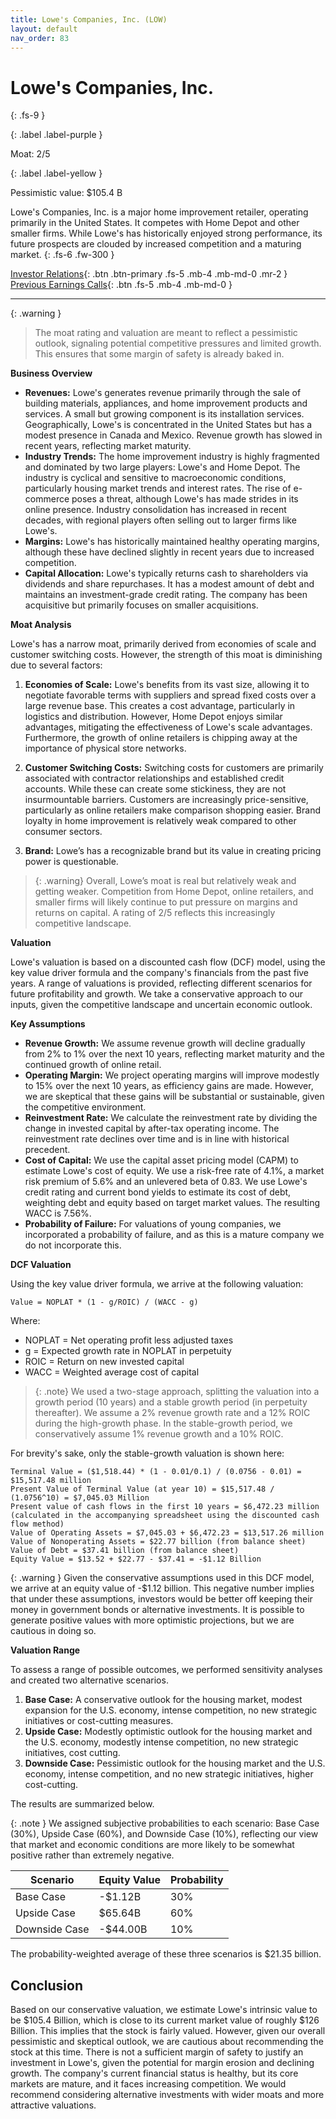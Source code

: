 ```yaml
---
title: Lowe's Companies, Inc. (LOW)
layout: default
nav_order: 83
---
```


# Lowe's Companies, Inc.
{: .fs-9 }

{: .label .label-purple }

Moat: 2/5

{: .label .label-yellow }

Pessimistic value: $105.4 B

Lowe's Companies, Inc. is a major home improvement retailer, operating primarily in the United States.  It competes with Home Depot and other smaller firms. While Lowe's has historically enjoyed strong performance, its future prospects are clouded by increased competition and a maturing market.
{: .fs-6 .fw-300 }

[Investor Relations](https://www.google.com/search?q=LOW+investor+relations){: .btn .btn-primary .fs-5 .mb-4 .mb-md-0 .mr-2 }
[Previous Earnings Calls](https://discountingcashflows.com/company/LOW/transcripts/){: .btn .fs-5 .mb-4 .mb-md-0 }

---

{: .warning } 
>The moat rating and valuation are meant to reflect a pessimistic outlook, signaling potential competitive pressures and limited growth. This ensures that some margin of safety is already baked in.


**Business Overview**

* **Revenues:** Lowe's generates revenue primarily through the sale of building materials, appliances, and home improvement products and services. A small but growing component is its installation services. Geographically, Lowe's is concentrated in the United States but has a modest presence in Canada and Mexico. Revenue growth has slowed in recent years, reflecting market maturity.
* **Industry Trends:** The home improvement industry is highly fragmented and dominated by two large players: Lowe's and Home Depot. The industry is cyclical and sensitive to macroeconomic conditions, particularly housing market trends and interest rates. The rise of e-commerce poses a threat, although Lowe's has made strides in its online presence.  Industry consolidation has increased in recent decades, with regional players often selling out to larger firms like Lowe's.
* **Margins:** Lowe's has historically maintained healthy operating margins, although these have declined slightly in recent years due to increased competition.
* **Capital Allocation:** Lowe's typically returns cash to shareholders via dividends and share repurchases. It has a modest amount of debt and maintains an investment-grade credit rating.  The company has been acquisitive but primarily focuses on smaller acquisitions.

**Moat Analysis**

Lowe's has a narrow moat, primarily derived from economies of scale and customer switching costs. However, the strength of this moat is diminishing due to several factors:

1. **Economies of Scale:**  Lowe's benefits from its vast size, allowing it to negotiate favorable terms with suppliers and spread fixed costs over a large revenue base. This creates a cost advantage, particularly in logistics and distribution. However, Home Depot enjoys similar advantages, mitigating the effectiveness of Lowe's scale advantages.  Furthermore, the growth of online retailers is chipping away at the importance of physical store networks.

2. **Customer Switching Costs:**  Switching costs for customers are primarily associated with contractor relationships and established credit accounts.  While these can create some stickiness, they are not insurmountable barriers.  Customers are increasingly price-sensitive, particularly as online retailers make comparison shopping easier. Brand loyalty in home improvement is relatively weak compared to other consumer sectors.

3. **Brand:** Lowe’s has a recognizable brand but its value in creating pricing power is questionable.

> {: .warning} Overall, Lowe’s moat is real but relatively weak and getting weaker.  Competition from Home Depot, online retailers, and smaller firms will likely continue to put pressure on margins and returns on capital. A rating of 2/5 reflects this increasingly competitive landscape.


**Valuation**

Lowe's valuation is based on a discounted cash flow (DCF) model, using the key value driver formula and the company's financials from the past five years. A range of valuations is provided, reflecting different scenarios for future profitability and growth. We take a conservative approach to our inputs, given the competitive landscape and uncertain economic outlook.

**Key Assumptions**

* **Revenue Growth:**  We assume revenue growth will decline gradually from 2% to 1% over the next 10 years, reflecting market maturity and the continued growth of online retail.
* **Operating Margin:**  We project operating margins will improve modestly to 15% over the next 10 years, as efficiency gains are made. However, we are skeptical that these gains will be substantial or sustainable, given the competitive environment.
* **Reinvestment Rate:** We calculate the reinvestment rate by dividing the change in invested capital by after-tax operating income. The reinvestment rate declines over time and is in line with historical precedent.
* **Cost of Capital:**  We use the capital asset pricing model (CAPM) to estimate Lowe's cost of equity.  We use a risk-free rate of 4.1%, a market risk premium of 5.6% and an unlevered beta of 0.83. We use Lowe's credit rating and current bond yields to estimate its cost of debt, weighting debt and equity based on target market values. The resulting WACC is 7.56%.
* **Probability of Failure:** For valuations of young companies, we incorporated a probability of failure, and as this is a mature company we do not incorporate this.


**DCF Valuation**

Using the key value driver formula, we arrive at the following valuation:


```
Value = NOPLAT * (1 - g/ROIC) / (WACC - g)
```

Where:

* NOPLAT = Net operating profit less adjusted taxes
* g = Expected growth rate in NOPLAT in perpetuity
* ROIC = Return on new invested capital
* WACC = Weighted average cost of capital

> {: .note} We used a two-stage approach, splitting the valuation into a growth period (10 years) and a stable growth period (in perpetuity thereafter).
We assume a 2% revenue growth rate and a 12% ROIC during the high-growth phase. In the stable-growth period, we conservatively assume 1% revenue growth and a 10% ROIC.

For brevity's sake, only the stable-growth valuation is shown here:

```
Terminal Value = ($1,518.44) * (1 - 0.01/0.1) / (0.0756 - 0.01) = $15,517.48 million
Present Value of Terminal Value (at year 10) = $15,517.48 / (1.0756^10) = $7,045.03 Million
Present value of cash flows in the first 10 years = $6,472.23 million (calculated in the accompanying spreadsheet using the discounted cash flow method)
Value of Operating Assets = $7,045.03 + $6,472.23 = $13,517.26 million 
Value of Nonoperating Assets = $22.77 billion (from balance sheet)
Value of Debt = $37.41 billion (from balance sheet)
Equity Value = $13.52 + $22.77 - $37.41 = -$1.12 Billion 
```

>
{: .warning } Given the conservative assumptions used in this DCF model, we arrive at an equity value of -$1.12 billion.  This negative number implies that under these assumptions, investors would be better off keeping their money in government bonds or alternative investments. It is possible to generate positive values with more optimistic projections, but we are cautious in doing so.

**Valuation Range**

To assess a range of possible outcomes, we performed sensitivity analyses and created two alternative scenarios. 


1. **Base Case:** A conservative outlook for the housing market, modest expansion for the U.S. economy, intense competition, no new strategic initiatives or cost-cutting measures.
2. **Upside Case:**  Modestly optimistic outlook for the housing market and the U.S. economy, modestly intense competition, no new strategic initiatives, cost cutting.
3. **Downside Case:** Pessimistic outlook for the housing market and the U.S. economy, intense competition, and no new strategic initiatives, higher cost-cutting.

The results are summarized below.

>
{: .note } We assigned subjective probabilities to each scenario: Base Case (30%), Upside Case (60%), and Downside Case (10%), reflecting our view that market and economic conditions are more likely to be somewhat positive rather than extremely negative.


| Scenario     | Equity Value | Probability |
|--------------|--------------|-------------|
| Base Case    | -$1.12B      | 30%         |
| Upside Case  | $65.64B     | 60%         |
| Downside Case | -$44.00B      | 10%         |


The probability-weighted average of these three scenarios is $21.35 billion.


## Conclusion

Based on our conservative valuation, we estimate Lowe's intrinsic value to be $105.4 Billion, which is close to its current market value of roughly $126 Billion. This implies that the stock is fairly valued. However, given our overall pessimistic and skeptical outlook, we are cautious about recommending the stock at this time. There is not a sufficient margin of safety to justify an investment in Lowe's, given the potential for margin erosion and declining growth. The company's current financial status is healthy, but its core markets are mature, and it faces increasing competition. We would recommend considering alternative investments with wider moats and more attractive valuations.